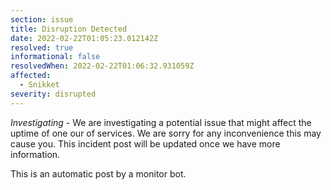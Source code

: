 ```yaml
---
section: issue
title: Disruption Detected
date: 2022-02-22T01:05:23.012142Z
resolved: true
informational: false
resolvedWhen: 2022-02-22T01:06:32.931059Z
affected:
  - Snikket
severity: disrupted
---
```

*Investigating* - We are investigating a potential issue that might affect the uptime of one our of services. We are sorry for any inconvenience this may cause you. This incident post will be updated once we have more information.

This is an automatic post by a monitor bot.
        